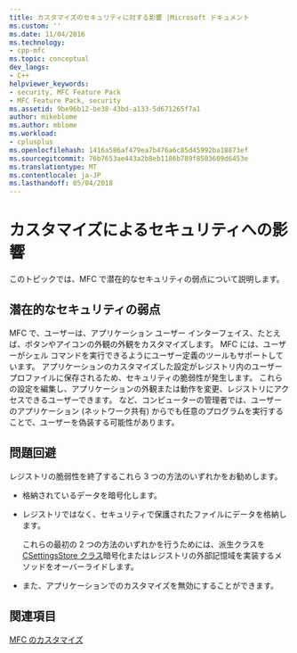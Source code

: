 ```yaml
---
title: カスタマイズのセキュリティに対する影響 |Microsoft ドキュメント
ms.custom: ''
ms.date: 11/04/2016
ms.technology:
- cpp-mfc
ms.topic: conceptual
dev_langs:
- C++
helpviewer_keywords:
- security, MFC Feature Pack
- MFC Feature Pack, security
ms.assetid: 9be96b12-be38-43bd-a133-5d671265f7a1
author: mikeblome
ms.author: mblome
ms.workload:
- cplusplus
ms.openlocfilehash: 1416a586af479ea7b476a6c85d45992ba18873ef
ms.sourcegitcommit: 76b7653ae443a2b8eb1186b789f8503609d6453e
ms.translationtype: MT
ms.contentlocale: ja-JP
ms.lasthandoff: 05/04/2018
---
```

# <a name="security-implications-of-customization"></a>カスタマイズによるセキュリティへの影響
このトピックでは、MFC で潜在的なセキュリティの弱点について説明します。  
  
## <a name="potential-security-weakness"></a>潜在的なセキュリティの弱点  
 MFC で、ユーザーは、アプリケーション ユーザー インターフェイス、たとえば、ボタンやアイコンの外観の外観をカスタマイズします。 MFC には、ユーザーがシェル コマンドを実行できるようにユーザー定義のツールもサポートしています。 アプリケーションのカスタマイズした設定がレジストリ内のユーザー プロファイルに保存されるため、セキュリティの脆弱性が発生します。 これらの設定を編集し、アプリケーションの外観または動作を変更、レジストリにアクセスできるユーザーできます。 など、コンピューターの管理者では、ユーザーのアプリケーション (ネットワーク共有) からでも任意のプログラムを実行することで、ユーザーを偽装する可能性があります。  
  
## <a name="workarounds"></a>問題回避  
 レジストリの脆弱性を終了するこれら 3 つの方法のいずれかをお勧めします。  
  
-   格納されているデータを暗号化します。  
  
-   レジストリではなく、セキュリティで保護されたファイルにデータを格納します。  
  
     これらの最初の 2 つの方法のいずれかを行うためには、派生クラスを[CSettingsStore クラス](../mfc/reference/csettingsstore-class.md)暗号化またはレジストリの外部記憶域を実装するメソッドをオーバーライドします。  
  
-   また、アプリケーションでのカスタマイズを無効にすることができます。  
  
## <a name="see-also"></a>関連項目  
 [MFC のカスタマイズ](../mfc/customization-for-mfc.md)

